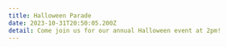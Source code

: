 ```yaml
---
title: Halloween Parade
date: 2023-10-31T20:50:05.200Z
detail: Come join us for our annual Halloween event at 2pm!
---
```

